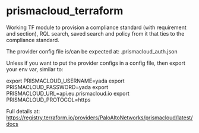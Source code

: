 # prismacloud_terraform

Working TF module to provision a compliance standard (with requirement and section), RQL search, saved search and policy from it that ties to the compliance standard.

The provider config file is/can be expected at: .prismacloud_auth.json

Unless if you want to put the provider configs in a config file, then export your env var, similar to:

export PRISMACLOUD_USERNAME=yada
export PRISMACLOUD_PASSWORD=yada
export PRISMACLOUD_URL=api.eu.prismacloud.io
export PRISMACLOUD_PROTOCOL=https

Full details at:
https://registry.terraform.io/providers/PaloAltoNetworks/prismacloud/latest/docs